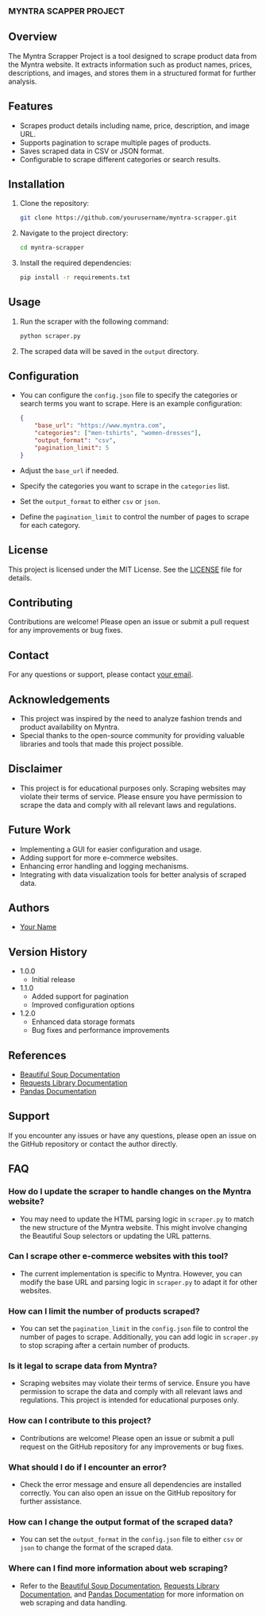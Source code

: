 ### MYNTRA SCAPPER PROJECT
## Overview
The Myntra Scrapper Project is a tool designed to scrape product data from the Myntra website. It extracts information such as product names, prices, descriptions, and images, and stores them in a structured format for further analysis.

## Features
- Scrapes product details including name, price, description, and image URL.
- Supports pagination to scrape multiple pages of products.
- Saves scraped data in CSV or JSON format.
- Configurable to scrape different categories or search results.

## Installation
1. Clone the repository:
    ```bash
    git clone https://github.com/yourusername/myntra-scrapper.git
    ```
2. Navigate to the project directory:
    ```bash
    cd myntra-scrapper
    ```
3. Install the required dependencies:
    ```bash
    pip install -r requirements.txt
    ```

## Usage
1. Run the scraper with the following command:
    ```bash
    python scraper.py
    ```
2. The scraped data will be saved in the `output` directory.

## Configuration
- You can configure the
 `config.json` file to specify the categories or search terms you want to scrape. Here is an example configuration:

    ```json
    {
        "base_url": "https://www.myntra.com",
        "categories": ["men-tshirts", "women-dresses"],
        "output_format": "csv",
        "pagination_limit": 5
    }
    ```

- Adjust the `base_url` if needed.
- Specify the categories you want to scrape in the `categories` list.
- Set the `output_format` to either `csv` or `json`.
- Define the `pagination_limit` to control the number of pages to scrape for each category.

## License
This project is licensed under the MIT License. See the [LICENSE](LICENSE) file for details.

## Contributing
Contributions are welcome! Please open an issue or submit a pull request for any improvements or bug fixes.

## Contact
For any questions or support, please contact [your email](mailto:your.email@example.com).

## Acknowledgements
- This project was inspired by the need to analyze fashion trends and product availability on Myntra.
- Special thanks to the open-source community for providing valuable libraries and tools that made this project possible.

## Disclaimer
- This project is for educational purposes only. Scraping websites may violate their terms of service. Please ensure you have permission to scrape the data and comply with all relevant laws and regulations.

## Future Work
- Implementing a GUI for easier configuration and usage.
- Adding support for more e-commerce websites.
- Enhancing error handling and logging mechanisms.
- Integrating with data visualization tools for better analysis of scraped data.

## Authors
- [Your Name](https://github.com/yourusername)

## Version History
- 1.0.0
    - Initial release
- 1.1.0
    - Added support for pagination
    - Improved configuration options
- 1.2.0
    - Enhanced data storage formats
    - Bug fixes and performance improvements

## References
- [Beautiful Soup Documentation](https://www.crummy.com/software/BeautifulSoup/bs4/doc/)
- [Requests Library Documentation](https://docs.python-requests.org/en/master/)
- [Pandas Documentation](https://pandas.pydata.org/pandas-docs/stable/)

## Support
If you encounter any issues or have any questions, please open an issue on the GitHub repository or contact the author directly.
## FAQ
### How do I update the scraper to handle changes on the Myntra website?
- You may need to update the HTML parsing logic in `scraper.py` to match the new structure of the Myntra website. This might involve changing the Beautiful Soup selectors or updating the URL patterns.

### Can I scrape other e-commerce websites with this tool?
- The current implementation is specific to Myntra. However, you can modify the base URL and parsing logic in `scraper.py` to adapt it for other websites.

### How can I limit the number of products scraped?
- You can set the `pagination_limit` in the `config.json` file to control the number of pages to scrape. Additionally, you can add logic in `scraper.py` to stop scraping after a certain number of products.

### Is it legal to scrape data from Myntra?
- Scraping websites may violate their terms of service. Ensure you have permission to scrape the data and comply with all relevant laws and regulations. This project is intended for educational purposes only.

### How can I contribute to this project?
- Contributions are welcome! Please open an issue or submit a pull request on the GitHub repository for any improvements or bug fixes.

### What should I do if I encounter an error?
- Check the error message and ensure all dependencies are installed correctly. You can also open an issue on the GitHub repository for further assistance.

### How can I change the output format of the scraped data?
- You can set the `output_format` in the `config.json` file to either `csv` or `json` to change the format of the scraped data.

### Where can I find more information about web scraping?
- Refer to the [Beautiful Soup Documentation](https://www.crummy.com/software/BeautifulSoup/bs4/doc/), [Requests Library Documentation](https://docs.python-requests.org/en/master/), and [Pandas Documentation](https://pandas.pydata.org/pandas-docs/stable/) for more information on web scraping and data handling.